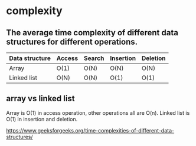 # complexity

## The average time complexity of different data structures for different operations.

|Data structure|	Access|	Search|	Insertion|	Deletion
|--|--|--|--|--|
|Array|	O(1)|	O(N)|	O(N)|	O(N)
|Linked list|	O(N)|	O(N)|	O(1)|	O(1)

## array vs linked list

Array is O(1) in access operation, other operations all are O(n). Linked list is O(1) in insertion and deletion.


https://www.geeksforgeeks.org/time-complexities-of-different-data-structures/
